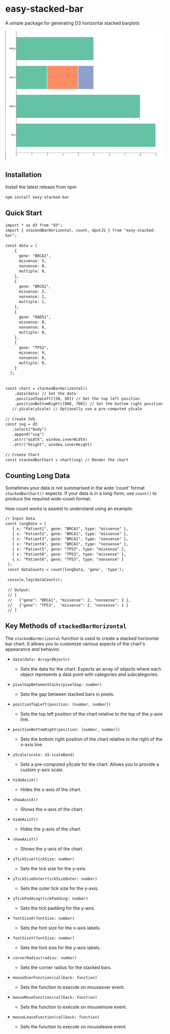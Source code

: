 
# easy-stacked-bar

A simple package for generating D3 horizontal stacked barplots

![Alt text](img/image.png)

## Installation

Install the latest release from npm

`npm install easy-stacked-bar`


## Quick Start

```{javascript}
import * as d3 from "d3";
import { stackedBarHorizontal, count, dputJS } from "easy-stacked-bar";

const data = [
    {
      gene: "BRCA2",
      missense: 5,
      nonsense: 0,
      multiple: 0,
    },
    {
      gene: "BRCA1",
      missense: 2,
      nonsense: 2,
      multiple: 1,
    },
    {
      gene: "RAD51",
      missense: 8,
      nonsense: 0,
      multiple: 0,
    },
    {
      gene: "TP53",
      missense: 9,
      nonsense: 0,
      multiple: 0,
    }
  ];


const chart = stackedBarHorizontal()
    .data(data) // Set the data
    .positionTopLeft([50, 50]) // Set the top left position
    .positionBottomRight([800, 700]) // Set the bottom right position
   //.yScale(yScale) // Optionally use a pre-computed yScale

// Create SVG
const svg = d3
   .select("body")
   .append("svg")
   .attr("width", window.innerWidth)
   .attr("height", window.innerHeight)

// Create Chart
const stackedBarChart = chart(svg) // Render the chart

```


## Counting Long Data

Sometimes your data is not summarised in the wide 'count' format `stackedBarChart()` expects. 
If your data is in a long-form, use `count()` to produce the required wide-count format.

How count works is easiest to understand using an example:


```{javascript}
// Input Data
const longData = [
   { x: "Patient1", gene: "BRCA1", type: "missense" },
   { x: "Patient2", gene: "BRCA1", type: "missense" },
   { x: "Patient3", gene: "BRCA1", type: "nonsense" },
   { x: "Patient4", gene: "BRCA1", type: "nonsense" },
   { x: "Patient5", gene: "TP53", type: "missense" },
   { x: "Patient6", gene: "TP53", type: "missense" },
   { x: "Patient6", gene: "TP53", type: "nonsense" }
 ];
 const dataCounts = count(longData, 'gene', 'type');

 console.log(dataCounts);

 // Output:
 // [
 //   {"gene": "BRCA1", "missense": 2, "nonsense": 2 },
 //   {"gene": "TP53",  "missense": 2, "nonsense": 1 }
 // ]
```


## Key Methods of `stackedBarHorizontal`

The `stackedBarHorizontal` function is used to create a stacked horizontal bar chart. It allows you to customize various aspects of the chart's appearance and behavior.

- `data(data: Array<Object>)`
  - Sets the data for the chart. Expects an array of objects where each object represents a data point with categories and subcategories.

- `pixelGapBetweenStacks(pixelGap: number)`
  - Sets the gap between stacked bars in pixels.

- `positionTopLeft(position: [number, number])`
  - Sets the top left position of the chart relative to the top of the y-axis line.

- `positionBottomRight(position: [number, number])`
  - Sets the bottom right position of the chart relative to the right of the x-axis line.

- `yScale(scale: d3.scaleBand)`
  - Sets a pre-computed yScale for the chart. Allows you to provide a custom y-axis scale.

- `hideAxisX()`
  - Hides the x-axis of the chart.

- `showAxisX()`
  - Shows the x-axis of the chart.

- `hideAxisY()`
  - Hides the y-axis of the chart.

- `showAxisY()`
  - Shows the y-axis of the chart.

- `yTickSize(tickSize: number)`
  - Sets the tick size for the y-axis.

- `yTickSizeOuter(tickSizeOuter: number)`
  - Sets the outer tick size for the y-axis.

- `yTickPadding(tickPadding: number)`
  - Sets the tick padding for the y-axis.

- `fontSizeX(fontSize: number)`
  - Sets the font size for the x-axis labels.

- `fontSizeY(fontSize: number)`
  - Sets the font size for the y-axis labels.

- `cornerRadius(radius: number)`
  - Sets the corner radius for the stacked bars.

- `mouseOverFunction(callback: function)`
  - Sets the function to execute on mouseover event.

- `mouseMoveFunction(callback: function)`
  - Sets the function to execute on mousemove event.

- `mouseLeaveFunction(callback: function)`
  - Sets the function to execute on mouseleave event.